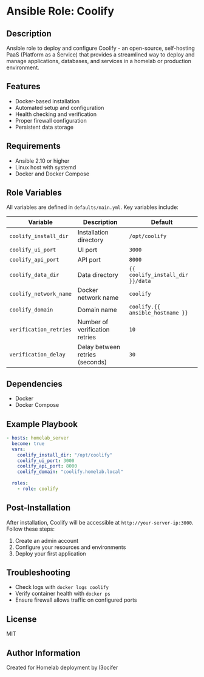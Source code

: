 # Ansible Role: Coolify

## Description
Ansible role to deploy and configure Coolify - an open-source, self-hosting PaaS (Platform as a Service) that provides a streamlined way to deploy and manage applications, databases, and services in a homelab or production environment.

## Features
- Docker-based installation
- Automated setup and configuration
- Health checking and verification
- Proper firewall configuration
- Persistent data storage

## Requirements
- Ansible 2.10 or higher
- Linux host with systemd
- Docker and Docker Compose

## Role Variables
All variables are defined in `defaults/main.yml`. Key variables include:

| Variable | Description | Default |
|----------|-------------|---------|
| `coolify_install_dir` | Installation directory | `/opt/coolify` |
| `coolify_ui_port` | UI port | `3000` |
| `coolify_api_port` | API port | `8000` |
| `coolify_data_dir` | Data directory | `{{ coolify_install_dir }}/data` |
| `coolify_network_name` | Docker network name | `coolify` |
| `coolify_domain` | Domain name | `coolify.{{ ansible_hostname }}` |
| `verification_retries` | Number of verification retries | `10` |
| `verification_delay` | Delay between retries (seconds) | `30` |

## Dependencies
- Docker
- Docker Compose

## Example Playbook
```yaml
- hosts: homelab_server
  become: true
  vars:
    coolify_install_dir: "/opt/coolify"
    coolify_ui_port: 3000
    coolify_api_port: 8000
    coolify_domain: "coolify.homelab.local"
  
  roles:
    - role: coolify
```

## Post-Installation
After installation, Coolify will be accessible at `http://your-server-ip:3000`. Follow these steps:
1. Create an admin account
2. Configure your resources and environments
3. Deploy your first application

## Troubleshooting
- Check logs with `docker logs coolify`
- Verify container health with `docker ps`
- Ensure firewall allows traffic on configured ports

## License
MIT

## Author Information
Created for Homelab deployment by l3ocifer
